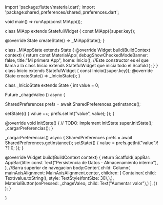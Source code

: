 import 'package:flutter/material.dart';
import 'package:shared_preferences/shared_preferences.dart';

void main() => runApp(const MiApp());

class MiApp extends StatefulWidget {
  const MiApp({super.key});

  @override
  State<MiApp> createState() => _MiAppState();
}

class _MiAppState extends State<MiApp> {
  @override
  Widget build(BuildContext context) {
    return const MaterialApp(
      debugShowCheckedModeBanner: false,
      title:"Mi primera App",
      home: Inicio(), //Este constructor es el que llama a la class Inicio extends StatefulWidget que inicia todo el Scafold
    );
  }
}
class Inicio extends StatefulWidget {
  const Inicio({super.key});
  @override
  State<Inicio> createState() => _InicioState();
}

class _InicioState extends State<Inicio> {
int value = 0;

Future<void> _chageValeo () async {

SharedPreferences prefs = await SharedPreferences.getInstance();

  setState(() {
    value ++;
    prefs.setInt("value", value);
  });
}

@override
  void initState() {
    // TODO: implement initState
    super.initState();
    _cargarPreferencias();
  }

  _cargarPreferencias() async {
    SharedPreferences prefs = await SharedPreferences.getInstance();
    setState(() {
      value = prefs.getInt("value")! ?? 0;
    });
  }

  @override
  Widget build(BuildContext context) {
    return Scaffold(
      appBar: AppBar(title: const Text("Persistencia de Datos - Almacenamiento interno"),
      ), //Barra superior de navegacion 
      body:Center(
        child: Column(
          mainAxisAlignment: MainAxisAlignment.center,
          children: [
            Container( 
              child: Text(value.toString(), style: TextStyle(fontSize: 30),),),
            MaterialButton(onPressed: _chageValeo, child: Text("Aumentar valor"),)
          ],
        ))
    );
  }

 }